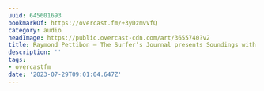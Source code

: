 ```yaml
---
uuid: 645601693
bookmarkOf: https://overcast.fm/+3yDzmvVfQ
category: audio
headImage: https://public.overcast-cdn.com/art/3655740?v2
title: Raymond Pettibon — The Surfer’s Journal presents Soundings with Jamie Brisick
description: ''
tags:
- overcastfm
date: '2023-07-29T09:01:04.647Z'
---
```



